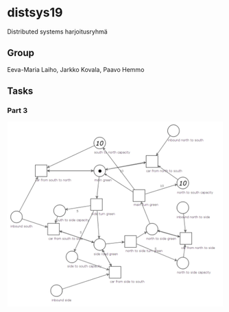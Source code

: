 # distsys19
Distributed systems harjoitusryhmä

## Group

Eeva-Maria Laiho, Jarkko Kovala, Paavo Hemmo

## Tasks

### Part 3

![Kumpula traffic lights](kumpula.png)
